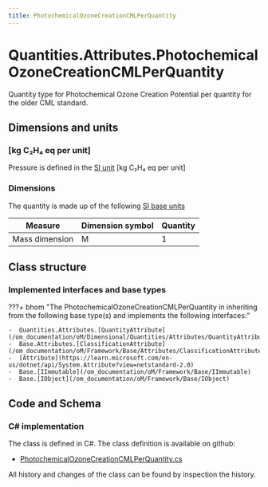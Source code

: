 ```yaml
---
title: PhotochemicalOzoneCreationCMLPerQuantity
---
```


# Quantities.Attributes.PhotochemicalOzoneCreationCMLPerQuantity

Quantity type for Photochemical Ozone Creation Potential per quantity for the older CML standard.

## Dimensions and units

### [kg C₂H₄ eq per unit]

Pressure is defined in the [SI unit](https://bhom.xyz/documentation/BHoM_oM/BHoM-Units-conventions/) [kg C₂H₄ eq per unit]

### Dimensions

The quantity is made up of the following [SI base units](https://en.wikipedia.org/wiki/SI_base_unit)

| Measure        | Dimension symbol | Quantity |
|------------------|--------|----------|
| Mass dimension |  M  |1  |


## Class structure

### Implemented interfaces and base types

???+ bhom "The PhotochemicalOzoneCreationCMLPerQuantity in inheriting from the following base type(s) and implements the following interfaces:"

    -  Quantities.Attributes.[QuantityAttribute](/om_documentation/oM/Dimensional/Quantities/Attributes/QuantityAttribute)
    -  Base.Attributes.[ClassificationAttribute](/om_documentation/oM/Framework/Base/Attributes/ClassificationAttribute)
    -  [Attribute](https://learn.microsoft.com/en-us/dotnet/api/System.Attribute?view=netstandard-2.0)
    -  Base.[IImmutable](/om_documentation/oM/Framework/Base/IImmutable)
    -  Base.[IObject](/om_documentation/oM/Framework/Base/IObject)




## Code and Schema

### C# implementation

The class is defined in C#. The class definition is available on github:

- [PhotochemicalOzoneCreationCMLPerQuantity.cs](https://github.com/BHoM/BHoM/blob/develop/Quantities_oM/Attributes\PhotochemicalOzoneCreationCMLPerQuantity.cs)

All history and changes of the class can be found by inspection the history.
